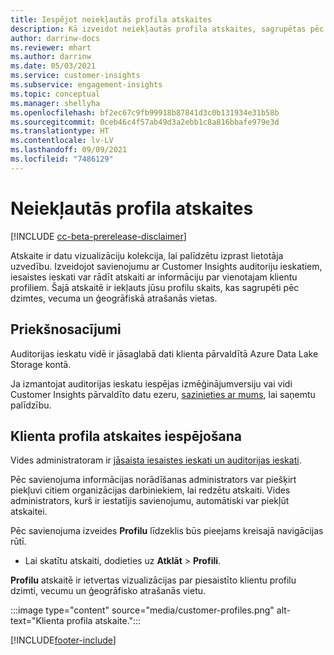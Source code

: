 ```yaml
---
title: Iespējot neiekļautās profila atskaites
description: Kā izveidot neiekļautās profila atskaites, sagrupētas pēc dzimtes, vecuma un izcelsmes apgabala vai reģiona.
author: darrinw-docs
ms.reviewer: mhart
ms.author: darrinw
ms.date: 05/03/2021
ms.service: customer-insights
ms.subservice: engagement-insights
ms.topic: conceptual
ms.manager: shellyha
ms.openlocfilehash: bf2ec67c9fb99918b87841d3c0b131934e31b58b
ms.sourcegitcommit: 0ceb46c4f57ab49d3a2ebb1c8a816bbafe979e3d
ms.translationtype: HT
ms.contentlocale: lv-LV
ms.lasthandoff: 09/09/2021
ms.locfileid: "7486129"
---
```

# <a name="out-of-box-profile-reports"></a>Neiekļautās profila atskaites

[!INCLUDE [cc-beta-prerelease-disclaimer](includes/cc-beta-prerelease-disclaimer.md)]

Atskaite ir datu vizualizāciju kolekcija, lai palīdzētu izprast lietotāja uzvedību. Izveidojot savienojumu ar Customer Insights auditoriju ieskatiem, iesaistes ieskati var rādīt atskaiti ar informāciju par vienotajam klientu profiliem. Šajā atskaitē ir iekļauts jūsu profilu skaits, kas sagrupēti pēc dzimtes, vecuma un ģeogrāfiskā atrašanās vietas.

## <a name="prerequisites"></a>Priekšnosacījumi

Auditorijas ieskatu vidē ir jāsaglabā dati klienta pārvaldītā Azure Data Lake Storage kontā.

Ja izmantojat auditorijas ieskatu iespējas izmēģinājumversiju vai vidi Customer Insights pārvaldīto datu ezeru, [sazinieties ar mums](https://go.microsoft.com/fwlink/?linkid=2145734), lai saņemtu palīdzību.  


## <a name="enable-the-customer-profile-report"></a>Klienta profila atskaites iespējošana

Vides administratoram ir [jāsaista iesaistes ieskati un auditorijas ieskati](integrate-audience-insights-engagement-insights.md).

Pēc savienojuma informācijas norādīšanas administrators var piešķirt piekļuvi citiem organizācijas darbiniekiem, lai redzētu atskaiti. Vides administrators, kurš ir iestatījis savienojumu, automātiski var piekļūt atskaitei. 

Pēc savienojuma izveides **Profilu** līdzeklis būs pieejams kreisajā navigācijas rūtī. 

- Lai skatītu atskaiti, dodieties uz **Atklāt** > **Profili**.

**Profilu** atskaitē ir ietvertas vizualizācijas par piesaistīto klientu profilu dzimti, vecumu un ģeogrāfisko atrašanās vietu.

:::image type="content" source="media/customer-profiles.png" alt-text="Klienta profila atskaite.":::

[!INCLUDE[footer-include](../includes/footer-banner.md)]